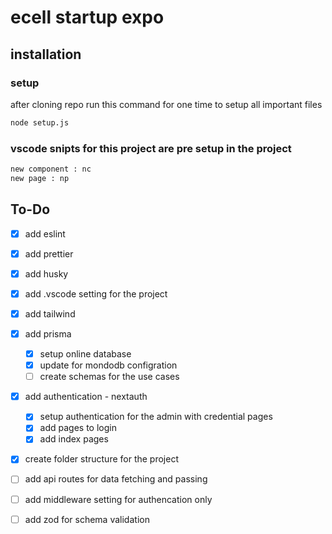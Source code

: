 # ecell startup expo

## installation

### setup 
after cloning repo run this command for one time to setup all important files 
```bash
node setup.js
```

### vscode snipts for this project are pre setup in the project
```bash
new component : nc
new page : np
```

## To-Do

- [x] add eslint
- [x] add prettier
- [x] add husky
- [x] add .vscode setting for the project
- [x] add tailwind
- [x] add prisma
    - [x] setup online database 
    - [x] update for mondodb configration
    - [ ] create schemas for the use cases
- [x] add authentication - nextauth
    - [x] setup authentication for the admin with credential pages
    - [x] add pages to login 
    - [x] add index pages   
- [x] create folder structure for the project
- [ ] add api routes for data fetching and passing 
- [ ] add middleware setting for authencation only 
- [ ] add zod for schema validation


<!-- create user and add their perpective user git id  -->
